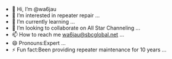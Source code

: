 - 👋 Hi, I’m @wa6jau
- 👀 I’m interested in repeater repair ...
- 🌱 I’m currently learning  ...
- 💞️ I’m looking to collaborate on All Star Channeling ...
- 📫 How to reach me wa6jau@sbcglobal.net ...
- 😄 Pronouns:Expert ...
- ⚡ Fun fact:Been providing repeater maintenance for 10 years ...

<!---
wa6jau/wa6jau is a ✨ special ✨ repository because its `README.md` (this file) appears on your GitHub profile.
You can click the Preview link to take a look at your changes.
--->
